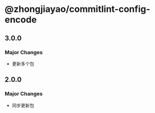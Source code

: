 # @zhongjiayao/commitlint-config-encode

## 3.0.0

### Major Changes

- 更新多个包

## 2.0.0

### Major Changes

- 同步更新包
